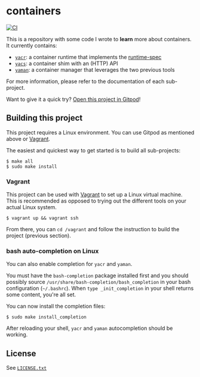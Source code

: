 # containers

[![CI](https://github.com/willdurand/containers/actions/workflows/ci.yml/badge.svg)](https://github.com/willdurand/containers/actions/workflows/ci.yml)

This is a repository with some code I wrote to **learn** more about containers. It currently contains:

- [`yacr`](./cmd/yacr/README.md): a container runtime that implements the [runtime-spec][]
- [`yacs`](./cmd/yacs/README.md): a container shim with an (HTTP) API
- [`yaman`](./cmd/yaman/README.md): a container manager that leverages the two previous tools

For more information, please refer to the documentation of each sub-project.

Want to give it a quick try? [Open this project in Gitpod](https://gitpod.io/#https://github.com/willdurand/containers)!

## Building this project

This project requires a Linux environment. You can use Gitpod as mentioned above or [Vagrant][].

The easiest and quickest way to get started is to build all sub-projects:

```
$ make all
$ sudo make install
```

### Vagrant

This project can be used with [Vagrant][] to set up a Linux virtual machine. This is recommended as opposed to trying out the different tools on your actual Linux system.

```
$ vagrant up && vagrant ssh
```

From there, you can `cd /vagrant` and follow the instruction to build the project (previous section).

### bash auto-completion on Linux

You can also enable completion for `yacr` and `yaman`.

You must have the `bash-completion` package installed first and you should possibly source `/usr/share/bash-completion/bash_completion` in your bash configuration (`~/.bashrc`). When `type _init_completion` in your shell returns some content, you're all set.

You can now install the completion files:

```
$ sudo make install_completion
```

After reloading your shell, `yacr` and `yaman` autocompletion should be working.

## License

See [`LICENSE.txt`](./LICENSE.txt)

[runtime-spec]: https://github.com/opencontainers/runtime-spec
[vagrant]: https://www.vagrantup.com/
